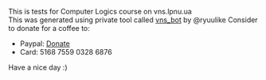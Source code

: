 This is tests for Computer Logics course on vns.lpnu.ua  
This was generated using private tool called [vns_bot](https://github.com/eranok/vns_bot) by @ryuulike
Consider to donate for a coffee to:  
  - Paypal: [Donate](https://www.paypal.com/donate/?hosted_button_id=WJEYAC8SX6676)
  - Card: 5168 7559 0328 6876  

Have a nice day :)
